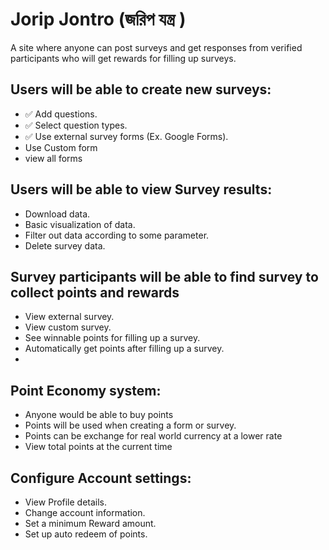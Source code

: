 # Jorip Jontro (জরিপ যন্ত্র )	
A site where anyone can post surveys and get responses from verified participants who will get rewards for filling up surveys.	

## Users will be able to create new surveys:
- ✅ Add questions.
- ✅ Select question types.
- ✅ Use external survey forms (Ex. Google Forms).
- Use Custom form
- view all forms
  
## Users will be able to view Survey results:
- Download data.
- Basic visualization of data.
- Filter out data according to some parameter.
- Delete survey data.
  
## Survey participants will be able to find survey to collect points and rewards
- View external survey.
- View custom survey.
- See winnable points for filling up a survey.
- Automatically get points after filling up a survey.
- 
  
## Point Economy system:
- Anyone would be able to buy points 
- Points will be used when creating a form or survey.
- Points can be exchange for real world currency at a lower rate
- View total points at the current time
  
## Configure Account settings:
- View Profile details.
- Change account information.
- Set a minimum Reward amount.
- Set up auto redeem of points.